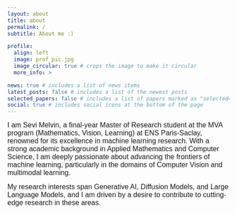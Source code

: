 ```yaml
---
layout: about
title: about
permalink: /
subtitle: About me :)

profile:
  align: left
  image: prof_pic.jpg
  image_circular: true # crops the image to make it circular
  more_info: >

news: true # includes a list of news items
latest_posts: false # includes a list of the newest posts
selected_papers: false # includes a list of papers marked as "selected={true}"
social: true # includes social icons at the bottom of the page
---
```


<span style="font-family: Arial, sans-serif; font-size: 16px;">I am Sevi Melvin, a final-year Master of Research student at the MVA program (Mathematics, Vision, Learning) at ENS Paris-Saclay, renowned for its excellence in machine learning research. With a strong academic background in Applied Mathematics and Computer Science, I am deeply passionate about advancing the frontiers of machine learning, particularly in the domains of Computer Vision and multimodal learning.</span>


<span style="font-family: Arial, sans-serif; font-size: 16px;">My research interests span Generative AI, Diffusion Models, and Large Language Models, and I am driven by a desire to contribute to cutting-edge research in these areas.
